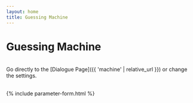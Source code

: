 ```yaml
---
layout: home
title: Guessing Machine
---
```

# Guessing Machine

<br>
Go directly to the [Dialogue Page]({{ 'machine' | relative_url }}) or change the settings.
<br><br>

{% include parameter-form.html %}
